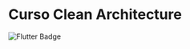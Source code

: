 # Curso Clean Architecture

![Flutter Badge](https://img.shields.io/badge/Flutter-02569B?style=for-the-badge&logo=flutter&label=1.20.4)
